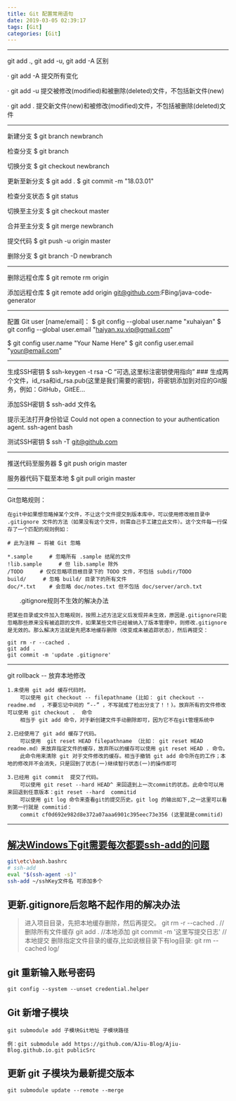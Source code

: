 ```yaml
---
title: Git 配置常用语句
date: 2019-03-05 02:39:17
tags: [Git]
categories: [Git]
---
```


------------------------------

git add ., git add -u, git add -A 区别

·  git add -A  提交所有变化

·  git add -u  提交被修改(modified)和被删除(deleted)文件，不包括新文件(new)

·  git add .  提交新文件(new)和被修改(modified)文件，不包括被删除(deleted)文件

------------------------------

新建分支
$ git branch newbranch  

检查分支
$ git branch 

切换分支
$ git checkout newbranch

更新至新分支
$ git add . 
$ git commit -m "18.03.01"

检查分支状态
$ git status

切换至主分支
$ git checkout master 

合并至主分支
$ git merge newbranch  

提交代码
$ git push -u origin master

删除分支
$ git branch -D newbranch

-------------------------------

删除远程仓库
$ git remote rm origin

添加远程仓库
$ git remote add origin git@github.com:FBing/java-code-generator

-------------------------------

配置 Git user [name/email]：
$ git config --global user.name "xuhaiyan"
$ git config --global user.email "haiyan.xu.vip@gmail.com"

$ git config user.name "Your Name Here"
$ git config user.email "your@email.com"

-------------------------------

生成SSH密钥
$ ssh-keygen -t rsa -C “可选,这里标注密钥使用指向” ### 生成两个文件，id_rsa和id_rsa.pub(这里是我们需要的密钥)，将密钥添加到对应的Git服务，例如：GitHub，GitEE...

添加SSH密钥
$ ssh-add 文件名

提示无法打开身份验证 Could not open a connection to your authentication agent.
ssh-agent bash

测试SSH密钥
$ ssh -T git@github.com

--------------------------------

推送代码至服务器
$ git push origin master

服务器代码下载至本地
$ git pull origin master

--------------------------------

Git忽略规则：
	
	在git中如果想忽略掉某个文件，不让这个文件提交到版本库中，可以使用修改根目录中 .gitignore 文件的方法（如果没有这个文件，则需自己手工建立此文件）。这个文件每一行保存了一个匹配的规则例如：

	# 此为注释 – 将被 Git 忽略

	*.sample 　　 # 忽略所有 .sample 结尾的文件
	!lib.sample 　　 # 但 lib.sample 除外
	/TODO 　　 # 仅仅忽略项目根目录下的 TODO 文件，不包括 subdir/TODO
	build/ 　　 # 忽略 build/ 目录下的所有文件
	doc/*.txt 　　# 会忽略 doc/notes.txt 但不包括 doc/server/arch.txt

　　.gitignore规则不生效的解决办法

	把某些目录或文件加入忽略规则，按照上述方法定义后发现并未生效，原因是.gitignore只能忽略那些原来没有被追踪的文件，如果某些文件已经被纳入了版本管理中，则修改.gitignore是无效的。那么解决方法就是先把本地缓存删除（改变成未被追踪状态），然后再提交：

	git rm -r --cached .
	git add .
	git commit -m 'update .gitignore'

--------------------------------

git rollback -- 放弃本地修改

	1.未使用 git add 缓存代码时。
		可以使用 git checkout -- filepathname (比如： git checkout -- readme.md  ，不要忘记中间的 “--” ，不写就成了检出分支了！！)。放弃所有的文件修改可以使用 git checkout .  命令
		相当于 git add 命令，对于新创建文件手动删除即可，因为它不在git管理系统中
	
	2.已经使用了 git add 缓存了代码。
		可以使用  git reset HEAD filepathname （比如： git reset HEAD readme.md）来放弃指定文件的缓存，放弃所以的缓存可以使用 git reset HEAD . 命令。
		此命令用来清除 git 对于文件修改的缓存。相当于撤销 git add 命令所在的工作；本地的修改并不会消失，只是回到了状态(一)继续智行状态(一)的操作即可
		
	3.已经用 git commit  提交了代码。
		可以使用 git reset --hard HEAD^ 来回退到上一次commit的状态。此命令可以用来回退到任意版本：git reset --hard  commitid 
		可以使用 git log 命令来查看git的提交历史。git log 的输出如下,之一这里可以看到第一行就是 commitid：
		commit cf0d692e982d8e372a07aaa6901c395eec73e356 (这里就是commitid)

--------------------------------

## [解决Windows下git需要每次都要ssh-add的问题](https://blog.csdn.net/xianhenyuan/article/details/92397894)
``` bash
git\etc\bash.bashrc
# ssh-add
eval "$(ssh-agent -s)"
ssh-add ~/sshKey文件名 可添加多个
```

## 更新.gitignore后忽略不起作用的解决办法
>进入项目目录，先把本地缓存删除，然后再提交。
git rm -r --cached . //删除所有文件缓存
git add . //本地添加
git commit -m '这里写提交日志' //本地提交
删除指定文件目录的缓存,比如说根目录下有log目录:
git rm --cached log/

## git 重新输入账号密码
` git config --system --unset credential.helper `

## Git 新增子模块
`git submodule add 子模块Git地址 子模块路径`

`例：git submodule add https://github.com/AJiu-Blog/Ajiu-Blog.github.io.git publicSrc`

## 更新 git 子模块为最新提交版本
`git submodule update --remote --merge`

